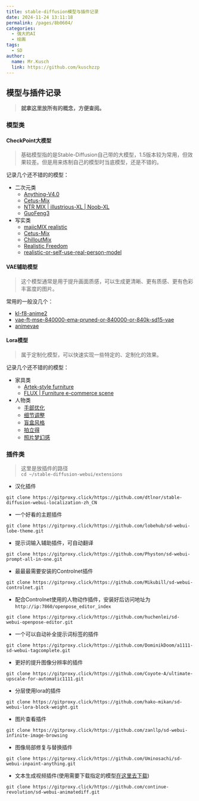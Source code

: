 ```yaml
---
title: stable-diffusion模型与插件记录
date: 2024-11-24 13:11:18
permalink: /pages/8b0604/
categories:
  - 强大的AI
  - 绘画
tags:
  - SD
author:
  name: Mr.Kusch
  link: https://github.com/kuschzzp
---
```


## 模型与插件记录

> **就拿这里放所有的概念，方便查阅。**

### 模型类

#### CheckPoint大模型

> 基础模型指的是Stable-Diffusion自己带的大模型，1.5版本较为常用，但效果较差。但是用来炼制自己的模型时当底模型，还是不错的。

记录几个还不错的的模型：

- 二次元类
    - [Anything-V4.0](https://huggingface.co/xyn-ai/anything-v4.0/tree/main)
    - [Cetus-Mix](https://civitai.com/models/6755?modelVersionId=105924)
    - [NTR MIX | illustrious-XL | Noob-XL](https://civitai.com/models/926443/ntr-mix-or-illustrious-xl-or-noob-xl)
    - [GuoFeng3](https://civitai.com/models/10415?modelVersionId=106289)
- 写实类
    - [majicMIX realistic](https://civitai.com/models/43331/majicmix-realistic)
    - [Cetus-Mix](https://civitai.com/models/6755?modelVersionId=105924)
    - [ChilloutMix](https://civitai.com/models/6424?modelVersionId=11745)
    - [Realistic Freedom](https://civitai.com/models/138977/realistic-freedom-sfw-and-nsfw)
    - [realistic-or-self-use-real-person-model](https://civitai.com/models/191143/realistic-or-self-use-real-person-modelcome-on-hit-me-or)

#### VAE辅助模型

> 这个模型通常是用于提升画面质感，可以生成更清晰、更有质感、更有色彩丰富度的图片。

常用的一般没几个：

- [kl-f8-anime2](https://civitai.com/models/23906/kl-f8-anime2-vae)
- [vae-ft-mse-840000-ema-pruned-or-840000-or-840k-sd15-vae](https://civitai.com/models/276082/vae-ft-mse-840000-ema-pruned-or-840000-or-840k-sd15-vae)
- [animevae](https://huggingface.co/bullhug/animevae)

#### Lora模型

> 属于定制化模型，可以快速实现一些特定的、定制化的效果。

记录几个还不错的的模型：

- 家具类
    - [Artek-style furniture](https://civitai.com/models/34670/artek-style-furniture)
    - [FLUX | Furniture e-commerce scene](https://civitai.com/models/712820/flux-or-furniture-e-commerce-scene)
- 人物类
    - [手部优化](https://civitai.com/models/460775/ai)
    - [细节调整](https://civitai.com/models/58390/detail-tweaker-lora-lora)
    - [盲盒风格](https://civitai.com/models/25995/blindbox)
    - [拍立得](https://civitai.com/models/52652/leosams-instant-photo-polaroid-lora-and-loha)
    - [照片梦幻感](https://civitai.com/models/53601/nwsjrealistic)

### 插件类

> 这里是放插件的路径  
> `cd ~/stable-diffusion-webui/extensions`

- 汉化插件

```shell
git clone https://gitproxy.click/https://github.com/dtlnor/stable-diffusion-webui-localization-zh_CN
```

- 一个好看的主题插件

```shell
git clone https://gitproxy.click/https://github.com/lobehub/sd-webui-lobe-theme.git
```

- 提示词输入辅助插件，可自动翻译

```shell
git clone https://gitproxy.click/https://github.com/Physton/sd-webui-prompt-all-in-one.git
```

- 最最最需要安装的Controlnet插件

```shell
git clone https://gitproxy.click/https://github.com/Mikubill/sd-webui-controlnet.git
```

- 配合Controlnet使用的人物动作插件，安装好后访问地址为`http://ip:7860/openpose_editor_index`

```shell
git clone https://gitproxy.click/https://github.com/huchenlei/sd-webui-openpose-editor.git
```

- 一个可以自动补全提示词标签的插件

```shell
git clone https://gitproxy.click/https://github.com/DominikDoom/a1111-sd-webui-tagcomplete.git
```

- 更好的提升图像分辨率的插件

```shell
git clone https://gitproxy.click/https://github.com/Coyote-A/ultimate-upscale-for-automatic1111.git
```

- 分层使用lora的插件

```shell
git clone https://gitproxy.click/https://github.com/hako-mikan/sd-webui-lora-block-weight.git
```

- 图片查看插件

```shell
git clone https://gitproxy.click/https://github.com/zanllp/sd-webui-infinite-image-browsing
```

- 图像局部修复与替换插件

```shell
git clone https://gitproxy.click/https://github.com/Uminosachi/sd-webui-inpaint-anything.git
```

- 文本生成视频插件(使用需要下载指定的模型[在这里去下载](https://huggingface.co/conrevo/AnimateDiff-A1111/tree/main))

```shell  
git clone https://gitproxy.click/https://github.com/continue-revolution/sd-webui-animatediff.git
```

  